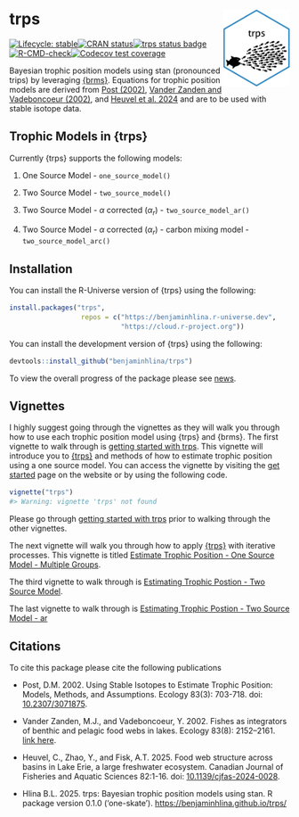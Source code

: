 
<!-- README.md is generated from README.Rmd. Please edit that file -->

# trps <a href="https://benjaminhlina.github.io/trps/"><img src="man/figures/logo.png" align="right" height="138" alt="trps website" /></a>

<!-- badges: start -->

[![Lifecycle:
stable](https://img.shields.io/badge/lifecycle-stable-brightgreen.svg)](https://lifecycle.r-lib.org/articles/stages.html#stable)[![CRAN
status](https://www.r-pkg.org/badges/version/trps)](https://CRAN.R-project.org/package=trps)[![trps
status
badge](https://benjaminhlina.r-universe.dev/trps/badges/version)](https://benjaminhlina.r-universe.dev/trps)[![R-CMD-check](https://github.com/benjaminhlina/trps/actions/workflows/R-CMD-check.yaml/badge.svg)](https://github.com/benjaminhlina/trps/actions/workflows/R-CMD-check.yaml)[![Codecov
test
coverage](https://codecov.io/gh/benjaminhlina/trps/graph/badge.svg)](https://app.codecov.io/gh/benjaminhlina/trps)

<!-- badges: end -->

Bayesian trophic position models using stan (pronounced trips) by
leveraging [{brms}](https://paulbuerkner.com/brms/). Equations for
trophic position models are derived from [Post
(2002)](https://esajournals.onlinelibrary.wiley.com/doi/abs/10.1890/0012-9658%282002%29083%5B0703%3AUSITET%5D2.0.CO%3B2),
[Vander Zanden and Vadeboncoeur
(2002)](https://esajournals.onlinelibrary.wiley.com/doi/full/10.1890/0012-9658%282002%29083%5B2152%3AFAIOBA%5D2.0.CO%3B2),
and [Heuvel et al. 2024](https://doi.org/10.1139/cjfas-2024-0028) and
are to be used with stable isotope data.

## Trophic Models in {trps}

Currently {trps} supports the following models:

1)  One Source Model - `one_source_model()`

2)  Two Source Model - `two_source_model()`

3)  Two Source Model - $\alpha$ corrected ($\alpha_r$) -
    `two_source_model_ar()`

4)  Two Source Model - $\alpha$ corrected ($\alpha_r$) - carbon mixing
    model - `two_source_model_arc()`

## Installation

You can install the R-Universe version of {trps} using the following:

``` r
install.packages("trps", 
                  repos = c("https://benjaminhlina.r-universe.dev",
                            "https://cloud.r-project.org"))
```

You can install the development version of {trps} using the following:

``` r
devtools::install_github("benjaminhlina/trps")
```

To view the overall progress of the package please see
[news](https://benjaminhlina.github.io/trps/news/index.html).

## Vignettes

I highly suggest going through the vignettes as they will walk you
through how to use each trophic position model using {trps} and {brms}.
The first vignette to walk through is [getting started with
trps](https://benjaminhlina.github.io/trps/articles/trps.html). This
vignette will introduce you to
[{trps}](https://benjaminhlina.github.io/trps/) and methods of how to
estimate trophic position using a one source model. You can access the
vignette by visiting the [get
started](https://benjaminhlina.github.io/trps/articles/trps.html) page
on the website or by using the following code.

``` r
vignette("trps")
#> Warning: vignette 'trps' not found
```

Please go through [getting started with
trps](https://benjaminhlina.github.io/trps/articles/trps.html) prior to
walking through the other vignettes.

The next vignette will walk you through how to apply
[{trps}](https://benjaminhlina.github.io/trps/) with iterative
processes. This vignette is titled [Estimate Trophic Position - One
Source Model - Multiple
Groups](https://benjaminhlina.github.io/trps/articles/estimate_trophic_position_one_source_multiple_groups.html).

The third vignette to walk through is [Estimating Trophic Postion - Two
Source
Model](https://benjaminhlina.github.io/trps/articles/estimate_trophic_position_two_source_model.html).

The last vignette to walk through is [Estimating Trophic Postion - Two
Source Model -
ar](https://benjaminhlina.github.io/trps/articles/estimate_trophic_position_two_source_model_ar.html)

## Citations

To cite this package please cite the following publications

- Post, D.M. 2002. Using Stable Isotopes to Estimate Trophic Position:
  Models, Methods, and Assumptions. Ecology 83(3): 703-718. doi:
  [10.2307/3071875](https://esajournals.onlinelibrary.wiley.com/doi/full/10.1890/0012-9658%282002%29083%5B0703%3AUSITET%5D2.0.CO%3B2).

- Vander Zanden, M.J., and Vadeboncoeur, Y. 2002. Fishes as integrators
  of benthic and pelagic food webs in lakes. Ecology 83(8): 2152–2161.
  [link
  here](https://esajournals.onlinelibrary.wiley.com/doi/abs/10.1890/0012-9658(2002)083%5B2152:FAIOBA%5D2.0.CO;2).

- Heuvel, C., Zhao, Y., and Fisk, A.T. 2025. Food web structure across
  basins in Lake Erie, a large freshwater ecosystem. Canadian Journal of
  Fisheries and Aquatic Sciences 82:1-16. doi:
  [10.1139/cjfas-2024-0028](https://cdnsciencepub.com/doi/10.1139/cjfas-2024-0028).

- Hlina B.L. 2025. trps: Bayesian trophic position models using stan. R
  package version 0.1.0 (‘one-skate’).
  <https://benjaminhlina.github.io/trps/>
